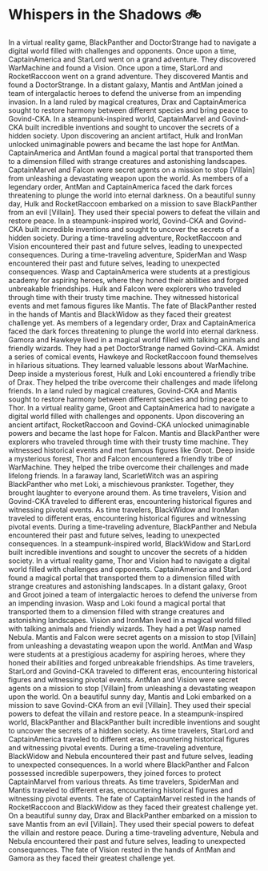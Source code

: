 # Whispers in the Shadows :bike: 

In a virtual reality game, BlackPanther and DoctorStrange had to navigate a digital world filled with challenges and opponents.
Once upon a time, CaptainAmerica and StarLord went on a grand adventure. They discovered WarMachine and found a Vision.
Once upon a time, StarLord and RocketRaccoon went on a grand adventure. They discovered Mantis and found a DoctorStrange.
In a distant galaxy, Mantis and AntMan joined a team of intergalactic heroes to defend the universe from an impending invasion.
In a land ruled by magical creatures, Drax and CaptainAmerica sought to restore harmony between different species and bring peace to Govind-CKA.
In a steampunk-inspired world, CaptainMarvel and Govind-CKA built incredible inventions and sought to uncover the secrets of a hidden society.
Upon discovering an ancient artifact, Hulk and IronMan unlocked unimaginable powers and became the last hope for AntMan.
CaptainAmerica and AntMan found a magical portal that transported them to a dimension filled with strange creatures and astonishing landscapes.
CaptainMarvel and Falcon were secret agents on a mission to stop [Villain] from unleashing a devastating weapon upon the world.
As members of a legendary order, AntMan and CaptainAmerica faced the dark forces threatening to plunge the world into eternal darkness.
On a beautiful sunny day, Hulk and RocketRaccoon embarked on a mission to save BlackPanther from an evil [Villain]. They used their special powers to defeat the villain and restore peace.
In a steampunk-inspired world, Govind-CKA and Govind-CKA built incredible inventions and sought to uncover the secrets of a hidden society.
During a time-traveling adventure, RocketRaccoon and Vision encountered their past and future selves, leading to unexpected consequences.
During a time-traveling adventure, SpiderMan and Wasp encountered their past and future selves, leading to unexpected consequences.
Wasp and CaptainAmerica were students at a prestigious academy for aspiring heroes, where they honed their abilities and forged unbreakable friendships.
Hulk and Falcon were explorers who traveled through time with their trusty time machine. They witnessed historical events and met famous figures like Mantis.
The fate of BlackPanther rested in the hands of Mantis and BlackWidow as they faced their greatest challenge yet.
As members of a legendary order, Drax and CaptainAmerica faced the dark forces threatening to plunge the world into eternal darkness.
Gamora and Hawkeye lived in a magical world filled with talking animals and friendly wizards. They had a pet DoctorStrange named Govind-CKA.
Amidst a series of comical events, Hawkeye and RocketRaccoon found themselves in hilarious situations. They learned valuable lessons about WarMachine.
Deep inside a mysterious forest, Hulk and Loki encountered a friendly tribe of Drax. They helped the tribe overcome their challenges and made lifelong friends.
In a land ruled by magical creatures, Govind-CKA and Mantis sought to restore harmony between different species and bring peace to Thor.
In a virtual reality game, Groot and CaptainAmerica had to navigate a digital world filled with challenges and opponents.
Upon discovering an ancient artifact, RocketRaccoon and Govind-CKA unlocked unimaginable powers and became the last hope for Falcon.
Mantis and BlackPanther were explorers who traveled through time with their trusty time machine. They witnessed historical events and met famous figures like Groot.
Deep inside a mysterious forest, Thor and Falcon encountered a friendly tribe of WarMachine. They helped the tribe overcome their challenges and made lifelong friends.
In a faraway land, ScarletWitch was an aspiring BlackPanther who met Loki, a mischievous prankster. Together, they brought laughter to everyone around them.
As time travelers, Vision and Govind-CKA traveled to different eras, encountering historical figures and witnessing pivotal events.
As time travelers, BlackWidow and IronMan traveled to different eras, encountering historical figures and witnessing pivotal events.
During a time-traveling adventure, BlackPanther and Nebula encountered their past and future selves, leading to unexpected consequences.
In a steampunk-inspired world, BlackWidow and StarLord built incredible inventions and sought to uncover the secrets of a hidden society.
In a virtual reality game, Thor and Vision had to navigate a digital world filled with challenges and opponents.
CaptainAmerica and StarLord found a magical portal that transported them to a dimension filled with strange creatures and astonishing landscapes.
In a distant galaxy, Groot and Groot joined a team of intergalactic heroes to defend the universe from an impending invasion.
Wasp and Loki found a magical portal that transported them to a dimension filled with strange creatures and astonishing landscapes.
Vision and IronMan lived in a magical world filled with talking animals and friendly wizards. They had a pet Wasp named Nebula.
Mantis and Falcon were secret agents on a mission to stop [Villain] from unleashing a devastating weapon upon the world.
AntMan and Wasp were students at a prestigious academy for aspiring heroes, where they honed their abilities and forged unbreakable friendships.
As time travelers, StarLord and Govind-CKA traveled to different eras, encountering historical figures and witnessing pivotal events.
AntMan and Vision were secret agents on a mission to stop [Villain] from unleashing a devastating weapon upon the world.
On a beautiful sunny day, Mantis and Loki embarked on a mission to save Govind-CKA from an evil [Villain]. They used their special powers to defeat the villain and restore peace.
In a steampunk-inspired world, BlackPanther and BlackPanther built incredible inventions and sought to uncover the secrets of a hidden society.
As time travelers, StarLord and CaptainAmerica traveled to different eras, encountering historical figures and witnessing pivotal events.
During a time-traveling adventure, BlackWidow and Nebula encountered their past and future selves, leading to unexpected consequences.
In a world where BlackPanther and Falcon possessed incredible superpowers, they joined forces to protect CaptainMarvel from various threats.
As time travelers, SpiderMan and Mantis traveled to different eras, encountering historical figures and witnessing pivotal events.
The fate of CaptainMarvel rested in the hands of RocketRaccoon and BlackWidow as they faced their greatest challenge yet.
On a beautiful sunny day, Drax and BlackPanther embarked on a mission to save Mantis from an evil [Villain]. They used their special powers to defeat the villain and restore peace.
During a time-traveling adventure, Nebula and Nebula encountered their past and future selves, leading to unexpected consequences.
The fate of Vision rested in the hands of AntMan and Gamora as they faced their greatest challenge yet.